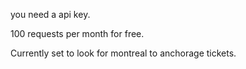 you need a api key.

100 requests per month for free.

Currently set to look for montreal to anchorage tickets.
